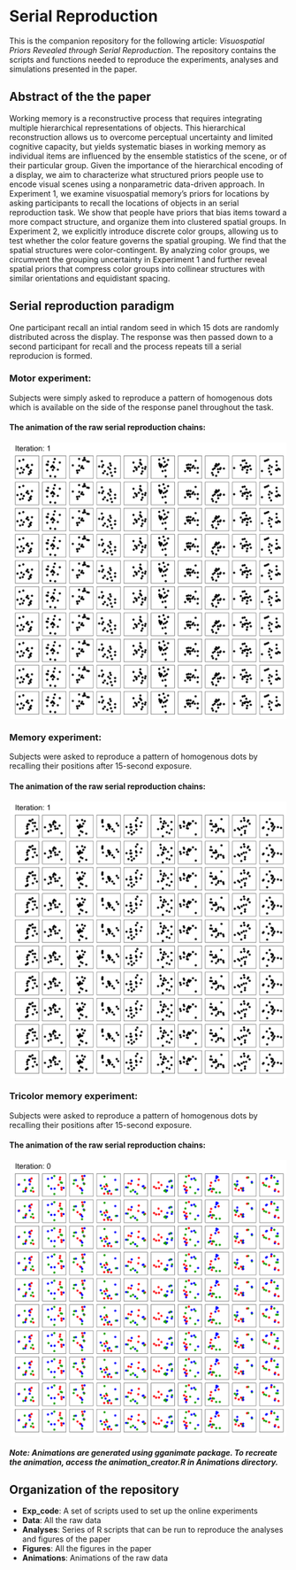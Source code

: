 # Serial Reproduction
This is the companion repository for the following article: *Visuospatial Priors Revealed through Serial Reproduction*. The repository contains the scripts and functions needed to reproduce the experiments, analyses and simulations presented in the paper.

## Abstract of the the paper
Working memory is a reconstructive process that requires integrating multiple hierarchical representations of objects. This hierarchical reconstruction allows us to overcome perceptual uncertainty and limited cognitive capacity, but yields systematic biases in working memory as individual items are influenced by the ensemble statistics of the scene, or of their particular group. Given the importance of the hierarchical encoding of a display, we aim to characterize what structured priors people use to encode visual scenes using a nonparametric data-driven approach. In Experiment 1, we examine visuospatial memory’s priors for locations by asking participants to recall the locations of objects in an serial reproduction task. We show that people have priors that bias items toward a more compact structure, and organize them into clustered spatial groups. In Experiment 2, we explicitly introduce discrete color groups, allowing us to test whether the color feature governs the spatial grouping. We find that the spatial structures were color-contingent. By analyzing color groups, we circumvent the grouping uncertainty in Experiment 1 and further reveal spatial priors that compress color groups into collinear structures with similar orientations and equidistant spacing. 

## Serial reproduction paradigm
One participant recall an intial random seed in which 15 dots are randomly distributed across the display. The response was then passed down to a second participant for recall and the process repeats till a serial reproducion is formed.

### Motor experiment: 
Subjects were simply asked to reproduce a pattern of homogenous dots which is available on the side of the response panel throughout the task.

#### The animation of the raw serial reproduction chains:

<p align="center">
  <img src="Animations/homogenous_motor.gif" width="500" align="middle">
</p>

### Memory experiment: 
Subjects were asked to reproduce a pattern of homogenous dots by recalling their positions after 15-second exposure.

#### The animation of the raw serial reproduction chains:

<p align="center">
  <img src="Animations/homogenous_memory.gif" width="500" align="middle">
</p>

### Tricolor memory experiment: 
Subjects were asked to reproduce a pattern of homogenous dots by recalling their positions after 15-second exposure.

#### The animation of the raw serial reproduction chains:

<p align="center">
  <img src="Animations/color_memory.gif" width="500" align="middle">
</p>

##### Note: Animations are generated using gganimate package. To recreate the animation, access the animation_creator.R in Animations directory.

## Organization of the repository
* **Exp_code**: A set of scripts used to set up the online experiments
* **Data**: All the raw data
* **Analyses**: Series of R scripts that can be run to reproduce the analyses and figures of the paper
* **Figures**: All the figures in the paper
* **Animations**: Animations of the raw data
